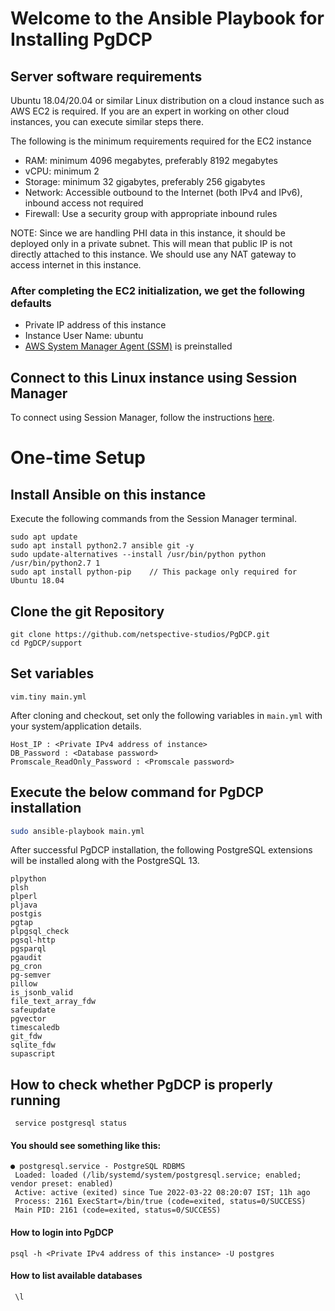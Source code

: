 # Welcome to the Ansible Playbook for Installing PgDCP

## Server software requirements
Ubuntu 18.04/20.04 or similar Linux distribution on a cloud instance such as AWS EC2 is required. If you are an expert in working on other cloud instances, you can execute similar steps there.

The following is the minimum requirements required for the EC2 instance
 - RAM: minimum 4096 megabytes, preferably 8192 megabytes
 - vCPU: minimum 2
 - Storage: minimum 32 gigabytes, preferably 256 gigabytes
 - Network: Accessible outbound to the Internet (both IPv4 and IPv6), inbound access not required
 - Firewall: Use a security group with appropriate inbound rules
 
NOTE: Since we are handling PHI data in this instance, it should be deployed only in a private subnet. This will mean that public IP is not directly attached to this instance. We should use any NAT gateway to access internet in this instance.
 
 ### After completing the EC2 initialization, we get the following defaults
 - Private IP address of this instance
 - Instance User Name: ubuntu
 - [AWS System Manager Agent (SSM)](https://docs.aws.amazon.com/systems-manager/latest/userguide/ssm-agent.html) is preinstalled
 
## Connect to this Linux instance using Session Manager
To connect using Session Manager, follow the instructions [here](https://docs.aws.amazon.com/AWSEC2/latest/UserGuide/session-manager.html).

# One-time Setup
## Install Ansible on this instance
Execute the following commands from the Session Manager terminal.
```
sudo apt update
sudo apt install python2.7 ansible git -y 
sudo update-alternatives --install /usr/bin/python python /usr/bin/python2.7 1
sudo apt install python-pip    // This package only required for Ubuntu 18.04 
```
## Clone the git Repository 
```
git clone https://github.com/netspective-studios/PgDCP.git
cd PgDCP/support
```

## Set variables
```
vim.tiny main.yml
```
After cloning and checkout, set only the following variables in `main.yml` with your system/application details.
```
Host_IP : <Private IPv4 address of instance>
DB_Password : <Database password>
Promscale_ReadOnly_Password : <Promscale password>
```
## Execute the below command for PgDCP installation
```bash 
sudo ansible-playbook main.yml
```

After successful PgDCP installation, the following PostgreSQL extensions will be installed along with the PostgreSQL 13.

    plpython
    plsh
    plperl
    pljava
    postgis
    pgtap
    plpgsql_check
    pgsql-http
    pgsparql
    pgaudit
    pg_cron
    pg-semver
    pillow
    is_jsonb_valid
    file_text_array_fdw
    safeupdate
    pgvector
    timescaledb
    git_fdw
    sqlite_fdw
    supascript
    
    
    
    
 ## How to check whether PgDCP is properly running
   
     service postgresql status
    
#### You should see something like this:
    
    ● postgresql.service - PostgreSQL RDBMS
     Loaded: loaded (/lib/systemd/system/postgresql.service; enabled; vendor preset: enabled)
     Active: active (exited) since Tue 2022-03-22 08:20:07 IST; 11h ago
     Process: 2161 ExecStart=/bin/true (code=exited, status=0/SUCCESS)
     Main PID: 2161 (code=exited, status=0/SUCCESS)
     
#### How to login into PgDCP
    psql -h <Private IPv4 address of this instance> -U postgres

#### How to list available databases 
     \l
